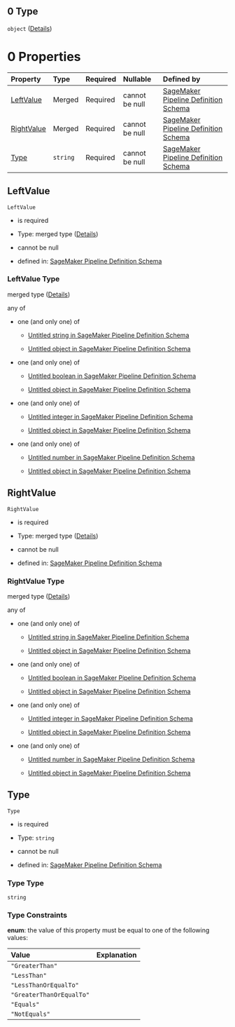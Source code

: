 ## 0 Type

`object` ([Details](pipeline-definition-definitions-binarycondition.md))

# 0 Properties

| Property                  | Type     | Required | Nullable       | Defined by                                                                                                                                                                                                                                                              |
| :------------------------ | :------- | :------- | :------------- | :---------------------------------------------------------------------------------------------------------------------------------------------------------------------------------------------------------------------------------------------------------------------- |
| [LeftValue](#leftvalue)   | Merged   | Required | cannot be null | [SageMaker Pipeline Definition Schema](pipeline-definition-definitions-binarycondition-properties-leftvalue.md "https://github.com/jerrypeng7773/sagemaker-model-building-pipeline-definition-JSON-schema/schema/#/definitions/BinaryCondition/properties/LeftValue")   |
| [RightValue](#rightvalue) | Merged   | Required | cannot be null | [SageMaker Pipeline Definition Schema](pipeline-definition-definitions-binarycondition-properties-rightvalue.md "https://github.com/jerrypeng7773/sagemaker-model-building-pipeline-definition-JSON-schema/schema/#/definitions/BinaryCondition/properties/RightValue") |
| [Type](#type)             | `string` | Required | cannot be null | [SageMaker Pipeline Definition Schema](pipeline-definition-definitions-binarycondition-properties-type.md "https://github.com/jerrypeng7773/sagemaker-model-building-pipeline-definition-JSON-schema/schema/#/definitions/BinaryCondition/properties/Type")             |

## LeftValue



`LeftValue`

*   is required

*   Type: merged type ([Details](pipeline-definition-definitions-binarycondition-properties-leftvalue.md))

*   cannot be null

*   defined in: [SageMaker Pipeline Definition Schema](pipeline-definition-definitions-binarycondition-properties-leftvalue.md "https://github.com/jerrypeng7773/sagemaker-model-building-pipeline-definition-JSON-schema/schema/#/definitions/BinaryCondition/properties/LeftValue")

### LeftValue Type

merged type ([Details](pipeline-definition-definitions-binarycondition-properties-leftvalue.md))

any of

*   one (and only one) of

    *   [Untitled string in SageMaker Pipeline Definition Schema](pipeline-definition-definitions-stringargumentvalue-oneof-0.md "check type definition")

    *   [Untitled object in SageMaker Pipeline Definition Schema](pipeline-definition-definitions-getfunction.md "check type definition")

*   one (and only one) of

    *   [Untitled boolean in SageMaker Pipeline Definition Schema](pipeline-definition-definitions-booleanargumentvalue-oneof-0.md "check type definition")

    *   [Untitled object in SageMaker Pipeline Definition Schema](pipeline-definition-definitions-getfunction.md "check type definition")

*   one (and only one) of

    *   [Untitled integer in SageMaker Pipeline Definition Schema](pipeline-definition-definitions-integerargumentvalue-oneof-0.md "check type definition")

    *   [Untitled object in SageMaker Pipeline Definition Schema](pipeline-definition-definitions-getfunction.md "check type definition")

*   one (and only one) of

    *   [Untitled number in SageMaker Pipeline Definition Schema](pipeline-definition-definitions-floatargumentvalue-oneof-0.md "check type definition")

    *   [Untitled object in SageMaker Pipeline Definition Schema](pipeline-definition-definitions-getfunction.md "check type definition")

## RightValue



`RightValue`

*   is required

*   Type: merged type ([Details](pipeline-definition-definitions-binarycondition-properties-rightvalue.md))

*   cannot be null

*   defined in: [SageMaker Pipeline Definition Schema](pipeline-definition-definitions-binarycondition-properties-rightvalue.md "https://github.com/jerrypeng7773/sagemaker-model-building-pipeline-definition-JSON-schema/schema/#/definitions/BinaryCondition/properties/RightValue")

### RightValue Type

merged type ([Details](pipeline-definition-definitions-binarycondition-properties-rightvalue.md))

any of

*   one (and only one) of

    *   [Untitled string in SageMaker Pipeline Definition Schema](pipeline-definition-definitions-stringargumentvalue-oneof-0.md "check type definition")

    *   [Untitled object in SageMaker Pipeline Definition Schema](pipeline-definition-definitions-getfunction.md "check type definition")

*   one (and only one) of

    *   [Untitled boolean in SageMaker Pipeline Definition Schema](pipeline-definition-definitions-booleanargumentvalue-oneof-0.md "check type definition")

    *   [Untitled object in SageMaker Pipeline Definition Schema](pipeline-definition-definitions-getfunction.md "check type definition")

*   one (and only one) of

    *   [Untitled integer in SageMaker Pipeline Definition Schema](pipeline-definition-definitions-integerargumentvalue-oneof-0.md "check type definition")

    *   [Untitled object in SageMaker Pipeline Definition Schema](pipeline-definition-definitions-getfunction.md "check type definition")

*   one (and only one) of

    *   [Untitled number in SageMaker Pipeline Definition Schema](pipeline-definition-definitions-floatargumentvalue-oneof-0.md "check type definition")

    *   [Untitled object in SageMaker Pipeline Definition Schema](pipeline-definition-definitions-getfunction.md "check type definition")

## Type



`Type`

*   is required

*   Type: `string`

*   cannot be null

*   defined in: [SageMaker Pipeline Definition Schema](pipeline-definition-definitions-binarycondition-properties-type.md "https://github.com/jerrypeng7773/sagemaker-model-building-pipeline-definition-JSON-schema/schema/#/definitions/BinaryCondition/properties/Type")

### Type Type

`string`

### Type Constraints

**enum**: the value of this property must be equal to one of the following values:

| Value                    | Explanation |
| :----------------------- | :---------- |
| `"GreaterThan"`          |             |
| `"LessThan"`             |             |
| `"LessThanOrEqualTo"`    |             |
| `"GreaterThanOrEqualTo"` |             |
| `"Equals"`               |             |
| `"NotEquals"`            |             |
